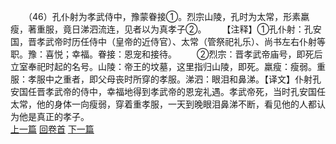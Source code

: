 　　（46）孔仆射为孝武侍中，豫蒙眷接①。烈宗山陵，孔时为太常，形素羸瘦，著重服，竟日涕泗流连，见者以为真孝子②。
　　【注释】①孔仆射：孔安国，晋孝武帝时历任侍中（皇帝的近侍官）、太常（管祭祀礼乐）、尚书左右仆射等职。豫：喜悦；幸福。眷接：恩宠和接待。
　　②烈宗：晋孝武帝庙号，即死后立室奉祀时起的名号。山陵：帝王的坟墓，这里指归山陵，即死。羸瘦：瘦弱。重服：孝服中之重者，即父母丧时所穿的孝服。涕泗：眼泪和鼻涕。【译文】仆射孔安国任晋孝武帝的侍中，幸福地得到孝武帝的恩宠礼遇。孝武帝死，当时孔安国任太常，他的身体一向瘦弱，穿着重孝服，一天到晚眼泪鼻涕不断，看见他的人都认为他是真正的孝子。
<br>[上一篇](01_45) [回卷首](01_00) [下一篇](01_47)  
